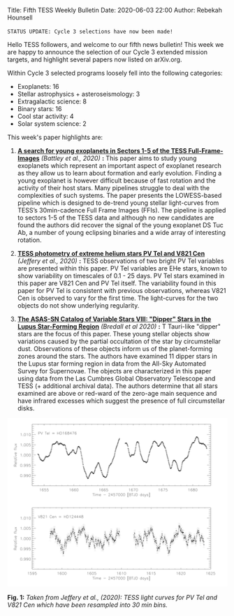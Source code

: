 Title: Fifth TESS Weekly Bulletin
Date: 2020-06-03 22:00
Author: Rebekah Hounsell

`STATUS UPDATE: Cycle 3 selections have now been made!`

Hello TESS followers, and welcome to our fifth news bulletin! This week we are happy to announce the selection of our Cycle 3 extended mission targets, and highlight several papers now listed on arXiv.org.

Within Cycle 3 selected programs loosely fell into the following categories:

* Exoplanets: 16
* Stellar astrophysics + asteroseismology: 3
* Extragalactic science: 8
* Binary stars: 16
* Cool star activity: 4
* Solar system science: 2

This week's paper highlights are:

1. **[A search for young exoplanets in Sectors 1-5 of the TESS Full-Frame-Images](https://arxiv.org/abs/2006.01721)** *(Battley et al., 2020)* **:**
This paper aims to study young exoplanets which represent an important aspect of exoplanet research as they allow us to learn about formation and early evolution. Finding a young exoplanet is however difficult because of fast rotation and the activity of their host stars. Many pipelines struggle to deal with the complexities of such systems. The paper presents the LOWESS-based pipeline which is designed to de-trend young stellar light-curves from TESS’s 30min-cadence Full Frame Images (FFIs). The pipeline is applied to sectors 1-5 of the TESS data and although no new candidates are found the authors did recover the signal of the young exoplanet DS Tuc Ab, a number of young eclipsing binaries and a wide array of interesting rotation.

2. **[TESS photometry of extreme helium stars PV Tel and V821 Cen](https://arxiv.org/abs/2006.00946)** *(Jeffery et al., 2020)* **:**
TESS observations of two bright PV Tel variables are presented within this paper. PV Tel variables are EHe stars, known to show variability on timescales of 0.1 - 25 days. PV Tel stars examined in this paper are V821 Cen and PV Tel itself. The variability found in this paper for PV Tel is consistent with previous observations, whereas V821 Cen is observed to vary for the first time. The light-curves for the two objects do not show underlying regularity.


3. **[The ASAS-SN Catalog of Variable Stars VIII: "Dipper" Stars in the Lupus Star-Forming Region](https://arxiv.org/abs/2005.14201)** *(Bredall et al 2020)* **:**
T Tauri-like "dipper" stars are	the focus of this paper. These young stellar objects show variations caused by the	partial occultation of the star by circumstellar dust. Observations of these objects inform us of the planet-forming zones around the stars. The authors have examined 11 dipper stars in the Lupus star forming region in data from the All-Sky Automated Survey for Supernovae. The objects are characterized in this paper using data from the Las Cumbres Global Observatory Telescope and TESS (+ additional archival data). The authors determine that all stars examined are above or red-ward of the zero-age main sequence and have infrared excesses which suggest the presence of full circumstellar disks.

![v821cen](images/news/v821cen.png)

**Fig. 1:** *Taken from Jeffery et al., (2020): TESS light curves for PV Tel and V821 Cen which have been resampled into  30 min bins.*



